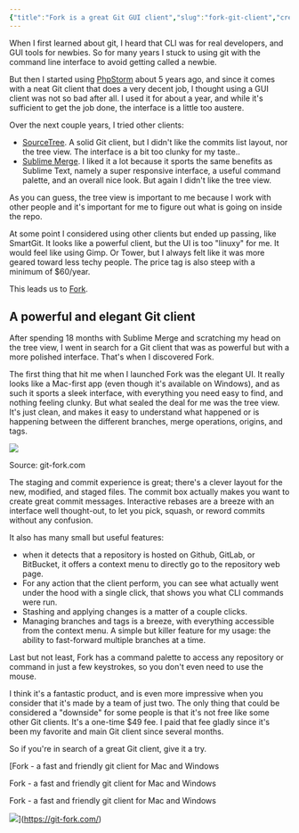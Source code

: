 ```yaml
---
{"title":"Fork is a great Git GUI client","slug":"fork-git-client","created":"2022-09-14T10:00:33.000Z","updated":"2024-09-22T20:18:51.721+02:00","dg-publish":true,"dg-list-home":true,"dg-tags":["noobthink"],"excerpt":"Are you looking for a great Git client? Give Fork a try, it’s awesome.","permalink":"/projects/articles/2022-09-14-fork-git-client/","dgPassFrontmatter":true}
---
```


When I first learned about git, I heard that CLI was for real developers, and GUI tools for newbies. So for many years I stuck to using git with the command line interface to avoid getting called a newbie.

But then I started using [PhpStorm](https://www.jetbrains.com/phpstorm/) about 5 years ago, and since it comes with a neat Git client that does a very decent job, I thought using a GUI client was not so bad after all. I used it for about a year, and while it's sufficient to get the job done, the interface is a little too austere.

Over the next couple years, I tried other clients:

- [SourceTree](https://www.sourcetreeapp.com/). A solid Git client, but I didn't like the commits list layout, nor the tree view. The interface is a bit too clunky for my taste..
- [Sublime Merge](https://www.sublimemerge.com/). I liked it a lot because it sports the same benefits as Sublime Text, namely a super responsive interface, a useful command palette, and an overall nice look. But again I didn't like the tree view.

As you can guess, the tree view is important to me because I work with other people and it's important for me to figure out what is going on inside the repo.

At some point I considered using other clients but ended up passing, like SmartGit. It looks like a powerful client, but the UI is too "linuxy" for me. It would feel like using Gimp. Or Tower, but I always felt like it was more geared toward less techy people. The price tag is also steep with a minimum of $60/year.

This leads us to [Fork](https://git-fork.com/).

## A powerful and elegant Git client

After spending 18 months with Sublime Merge and scratching my head on the tree view, I went in search for a Git client that was as powerful but with a more polished interface. That's when I discovered Fork.

The first thing that hit me when I launched Fork was the elegant UI. It really looks like a Mac-first app (even though it's available on Windows), and as such it sports a sleek interface, with everything you need easy to find, and nothing feeling clunky.
But what sealed the deal for me was the tree view. It's just clean, and makes it easy to understand what happened or is happening between the different branches, merge operations, origins, and tags.

![](__GHOST_URL__/content/images/2022/09/image.jpeg)

Source: git-fork.com

The staging and commit experience is great; there's a clever layout for the new, modified, and staged files. The commit box actually makes you want to create great commit messages.
Interactive rebases are a breeze with an interface well thought-out, to let you pick, squash, or reword commits without any confusion.

It also has many small but useful features:

- when it detects that a repository is hosted on Github, GitLab, or BitBucket, it offers a context menu to directly go to the repository web page.
- For any action that the client perform, you can see what actually went under the hood with a single click, that shows you what CLI commands were run.
- Stashing and applying changes is a matter of a couple clicks.
- Managing branches and tags is a breeze, with everything accessible from the context menu. A simple but killer feature for my usage: the ability to fast-forward multiple branches at a time.

Last but not least, Fork has a command palette to access any repository or command in just a few keystrokes, so you don't even need to use the mouse.

I think it's a fantastic product, and is even more impressive when you consider that it's made by a team of just two. The only thing that could be considered a "downside" for some people is that it's not free like some other Git clients. It's a one-time $49 fee. I paid that fee gladly since it's been my favorite and main Git client since several months.

So if you're in search of a great Git client, give it a try.

[Fork - a fast and friendly git client for Mac and Windows

Fork - a fast and friendly git client for Mac and Windows

Fork - a fast and friendly git client for Mac and Windows

![](https://fork.dev/images/twitter4.jpg)](https://git-fork.com/)
